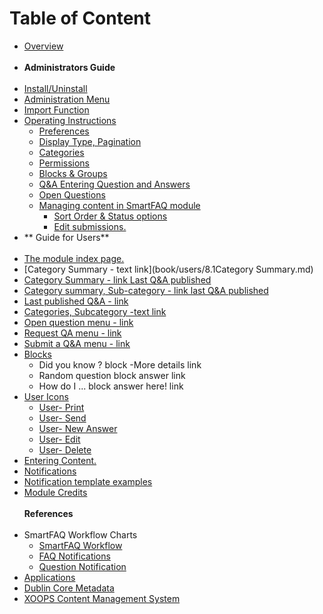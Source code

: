 # Table of Content

* [Overview](book/0introduction.md)<br><br>
* **Administrators Guide**<br><br>
* [Install/Uninstall](book/admin/1install.md)
* [Administration Menu](book/admin/2administration.md)
* [Import Function](book/admin/2import.md)
* [Operating Instructions](book/admin/4.0operations.md)
    * [Preferences](book/admin/4.1preferences.md)
    * [Display Type, Pagination](book/admin/4.1preferences2.md) 
    * [Categories](book/admin/4.2categories.md)
    * [Permissions](book/admin/4.3permissions.md)
    * [Blocks & Groups](book/admin/4.4blocks.md)
    * [Q&A Entering Question and Answers](book/admin/4.5entering_q+a.md)
    * [Open Questions](book/admin/4.6openquestions.md)
    * [Managing content in SmartFAQ module](book/admin/4.7.0managingcontent.md)
        * [Sort Order & Status options](book/admin/4.7.1sortorder.md)
        * [Edit submissions.](book/admin/4.7.1editsubmission.md)
* ** Guide for Users**<br><br>
* [The module index page.](book/users/8.0IndexPage.md)
* [Category Summary - text link](book/users/8.1Category Summary.md)
* [Category Summary - link Last Q&A published](book/users/credits.md)
* [Category summary, Sub-category - link last Q&A published](book/users/credits.md)
* [Last published Q&A - link](book/users/credits.md)
* [Categories, Subcategory -text link](book/users/credits.md)
* [Open question menu - link](book/users/credits.md)
* [Request QA menu - link](book/users/credits.md)
* [Submit a Q&A menu - link](book/users/credits.md)
* [Blocks](book/users/8.9Blocks.md)
    * Did you know ? block -More details link
    * Random question block answer link
    * How do I ... block answer here! link
* [User Icons](book/users/9.0UserIcons.md)
    * [User- Print](book/users/9.1User-Print.md)
    * [User- Send](book/users/9.2User-Send.md)
    * [User- New Answer](book/users/9.3User-NewAnswer.md)
    * [User- Edit](book/users/9.4User-Edit.md)
    * [User- Delete](book/users/9.5User-Delete.md)
* [Entering Content.](book/users/10EnterContent.md)
* [Notifications](book/users/11Notifications.md)
* [Notification template examples](book/users/11.1NotificationsTemplates.md)
* [Module Credits](book/9credits.md)
<br><br>**References**<br><br>
* SmartFAQ Workflow Charts
    * [SmartFAQ Workflow](book/references/workflow1.md)
    * [FAQ Notifications](book/references/workflow2.md)
    * [Question Notification](book/references/workflow3.md)
* [Applications](book/references/12.1Applications.md)
* [Dublin Core Metadata](book/references/12.2Dublin.md)
* [XOOPS Content Management System](book/references/12.4XOOPS.md)



